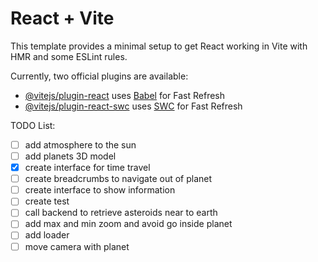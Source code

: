 # React + Vite

This template provides a minimal setup to get React working in Vite with HMR and some ESLint rules.

Currently, two official plugins are available:

- [@vitejs/plugin-react](https://github.com/vitejs/vite-plugin-react/blob/main/packages/plugin-react/README.md) uses [Babel](https://babeljs.io/) for Fast Refresh
- [@vitejs/plugin-react-swc](https://github.com/vitejs/vite-plugin-react-swc) uses [SWC](https://swc.rs/) for Fast Refresh

TODO List:

- [ ] add atmosphere to the sun
- [ ] add planets 3D model
- [x] create interface for time travel
- [ ] create breadcrumbs to navigate out of planet
- [ ] create interface to show information
- [ ] create test
- [ ] call backend to retrieve asteroids near to earth
- [ ] add max and min zoom and avoid go inside planet
- [ ] add loader
- [ ] move camera with planet
